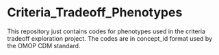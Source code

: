 # Criteria_Tradeoff_Phenotypes
This repository just contains codes for phenotypes used in the criteria tradeoff exploration project. The codes are in concept_id format used by the OMOP CDM standard.
